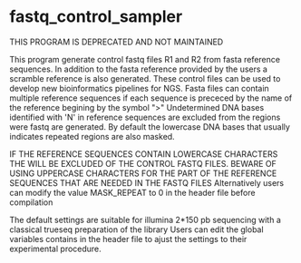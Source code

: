 fastq_control_sampler
======================

THIS PROGRAM IS DEPRECATED AND NOT MAINTAINED


This program generate control fastq files R1 and R2 from fasta reference sequences.
In addition to the fasta reference provided by the users a scramble reference is also generated.
These control files can be used to develop new bioinformatics pipelines for NGS. 
Fasta files can contain multiple reference sequences if each sequence is prececed by the name of the reference begining by the symbol ">"
Undetermined DNA bases identified with 'N' in reference sequences are excluded from the regions were fastq are generated.
By default the lowercase DNA bases that usually indicates repeated regions are also masked.

IF THE REFERENCE SEQUENCES CONTAIN LOWERCASE CHARACTERS THE WILL BE EXCLUDED OF THE CONTROL FASTQ FILES.
BEWARE OF USING UPPERCASE CHARACTERS FOR THE PART OF THE REFERENCE SEQUENCES THAT ARE NEEDED IN THE FASTQ FILES
Alternatively users can modify the value MASK_REPEAT to 0 in the header file before compilation

The default settings are suitable for illumina 2*150 pb sequencing with a classical trueseq preparation of the library 
Users can edit the global variables contains in the header file to ajust the settings to their experimental procedure.
 


